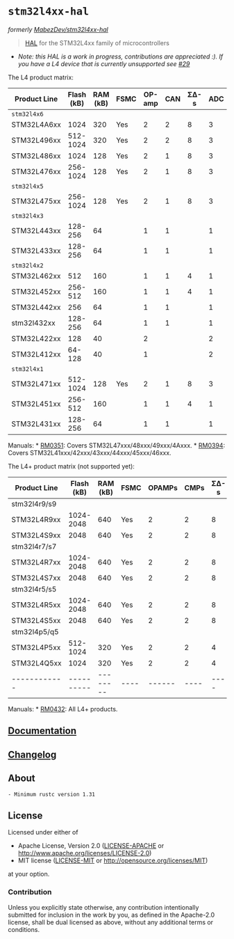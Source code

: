 # `stm32l4xx-hal`

_formerly [MabezDev/stm32l4xx-hal](https://github.com/mabezdev/stm32l4xx-hal)_

> [HAL] for the STM32L4xx family of microcontrollers

- *Note: this HAL is a work in progress, contributions are appreciated :). If you have a L4 device that is currently unsupported see [#29](https://github.com/stm32-rs/stm32l4xx-hal/issues/29)*

The L4 product matrix:

| Product Line | Flash (kB) | RAM (kB) | FSMC | OP-amp | CAN | ΣΔ-s | ADC  | DAC  | SAI  | USB  | LCD  | AES |
| ------------ | ------     | -------- | ---- | ---    | --- | ---- | ---- | ---- | ---- | ---  | ---  | --- |
| `stm32l4x6`  |            |          |      |        |     |      |      |      |      |      |      |     |
| STM32L4A6xx  | 1024       | 320      | Yes  | 2      | 2   | 8    | 3    | 2    | 2    | OTG  | 8x40 | Yes |
| STM32L496xx  | 512-1024   | 320      | Yes  | 2      | 2   | 8    | 3    | 2    | 2    | OTG  | 8x40 |     |
| STM32L486xx  | 1024       | 128      | Yes  | 2      | 1   | 8    | 3    | 2    | 2    | OTG  | 8x40 | Yes |
| STM32L476xx  | 256-1024   | 128      | Yes  | 2      | 1   | 8    | 3    | 2    | 2    | OTG  | 8x40 |     |
| `stm32l4x5`  |            |          |      |        |     |      |      |      |      |      |      |     |
| STM32L475xx  | 256-1024   | 128      | Yes  | 2      | 1   | 8    | 3    | 2    | 2    | OTG  |      |     |
| `stm32l4x3`  |            |          |      |        |     |      |      |      |      |      |      |     |
| STM32L443xx  | 128-256    | 64       |      | 1      | 1   |      | 1    | 2    | 1    | USBD | 8x40 | Yes |
| STM32L433xx  | 128-256    | 64       |      | 1      | 1   |      | 1    | 2    | 1    | USBD | 8x40 |     |
| `stm32l4x2`  |            |          |      |        |     |      |      |      |      |      |      |     |
| STM32L462xx  | 512        | 160      |      | 1      | 1   | 4    | 1    | 1    | 1    | USBD |      | Yes |
| STM32L452xx  | 256-512    | 160      |      | 1      | 1   | 4    | 1    | 1    | 1    | USBD |      |     |
| STM32L442xx  | 256        | 64       |      | 1      | 1   |      | 1    | 2    | 1    | USBD |      | Yes |
| stm32l432xx  | 128-256    | 64       |      | 1      | 1   |      | 1    | 2    | 1    | USBD |      |     |
| STM32L422xx  | 128        | 40       |      | 2      |     |      | 2    |      |      | USBD |      | Yes |
| STM32L412xx  | 64-128     | 40       |      | 1      |     |      | 2    |      |      | USBD |      |     |
| `stm32l4x1`  |            |          |      |        |     |      |      |      |      |      |      |     |
| STM32L471xx  | 512-1024   | 128      | Yes  | 2      | 1   | 8    | 3    | 2    | 2    |      |      |     |
| STM32L451xx  | 256- 512   | 160      |      | 1      | 1   | 4    | 1    | 1    | 1    |      |      |     |
| STM32L431xx  | 128- 256   | 64       |      | 1      | 1   |      | 1    | 2    | 1    |      |      |     |

Manuals:
    * [RM0351](https://www.st.com/resource/en/reference_manual/dm00083560-stm32l47xxx-stm32l48xxx-stm32l49xxx-and-stm32l4axxx-advanced-armbased-32bit-mcus-stmicroelectronics.pdf): Covers STM32L47xxx/48xxx/49xxx/4Axxx.
    * [RM0394](https://www.st.com/resource/en/reference_manual/dm00151940-stm32l41xxx42xxx43xxx44xxx45xxx46xxx-advanced-armbased-32bit-mcus-stmicroelectronics.pdf): Covers STM32L41xxx/42xxx/43xxx/44xxx/45xxx/46xxx.

The L4+ product matrix (not supported yet):

| Product Line | Flash (kB) | RAM (kB) | FSMC | OPAMPs | CMPs | ΣΔ-s | ADCs | USB OTG | TFT  | CGRC | MIPI | AES |
| ------------ | ---------- | -------- | ---- | ------ | ---- | ---- | ---- | ------- | ---- | ---- | ---- | --- |
| stm32l4r9/s9 |            |          |      |        |      |      |      |         |      |      |      |     |
| STM32L4R9xx  | 1024-2048  | 640      | Yes  | 2      | 2    | 8    | 1    | Yes     | Yes  | Yes  | Yes  |     |
| STM32L4S9xx  | 2048       | 640      | Yes  | 2      | 2    | 8    | 1    | Yes     | Yes  | Yes  | Yes  | Yes |
| stm32l4r7/s7 |            |          |      |        |      |      |      |         |      |      |      |     |
| STM32L4R7xx  | 1024-2048  | 640      | Yes  | 2      | 2    | 8    | 1    | Yes     | Yes  | Yes  |      |     |
| STM32L4S7xx  | 2048       | 640      | Yes  | 2      | 2    | 8    | 1    | Yes     | Yes  | Yes  |      | Yes |
| stm32l4r5/s5 |            |          |      |        |      |      |      |         |      |      |      |     |
| STM32L4R5xx  | 1024-2048  | 640      | Yes  | 2      | 2    | 8    | 1    | Yes     |      |      |      |     |
| STM32L4S5xx  | 2048       | 640      | Yes  | 2      | 2    | 8    | 1    | Yes     |      |      |      | Yes |
| stm32l4p5/q5 |            |          |      |        |      |      |      |         |      |      |      |     |
| STM32L4P5xx  | 512-1024   | 320      | Yes  | 2      | 2    | 4    | 2    | Yes     | Yes  |      |      |     |
| STM32L4Q5xx  | 1024       | 320      | Yes  | 2      | 2    | 4    | 2    | Yes     | Yes  |      |      | Yes |
| ------------ | ---------- | -------- | ---- | ------ | ---- | ---- | ---- | ------- | ---- | ---- | ---- | --- |

Manuals:
    * [RM0432](https://www.st.com/resource/en/reference_manual/dm00310109-stm32l4-series-advanced-armbased-32bit-mcus-stmicroelectronics.pdf): All L4+ products.

[HAL]: https://crates.io/crates/embedded-hal

## [Documentation](https://docs.rs/stm32l4xx-hal/latest/stm32l4xx_hal/)

## [Changelog](https://github.com/mabezdev/stm32l4xx-hal/blob/master/CHANGELOG.md)

## About

    - Minimum rustc version 1.31

## License

Licensed under either of

- Apache License, Version 2.0 ([LICENSE-APACHE](LICENSE-APACHE) or
  http://www.apache.org/licenses/LICENSE-2.0)
- MIT license ([LICENSE-MIT](LICENSE-MIT) or http://opensource.org/licenses/MIT)

at your option.

### Contribution

Unless you explicitly state otherwise, any contribution intentionally submitted
for inclusion in the work by you, as defined in the Apache-2.0 license, shall be
dual licensed as above, without any additional terms or conditions.

